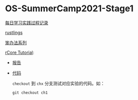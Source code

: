 # OS-SummerCamp2021-Stage1

[每日学习实践过程记录](./learning-record)

[rustlings](./rustlings)

[笨办法系列](./the-hard-way)

[rCore Tutorial](https://github.com/rcore-os/rCore-Tutorial-v3):

- [报告](./reports)
- [代码](./os)

  `checkout` 到 `chx` 分支测试对应实验的代码。如：

  ```shell
  git checkout ch1
  ```
